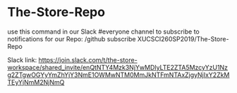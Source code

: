 # The-Store-Repo
use this command in our Slack #everyone channel to subscribe to notifications for our Repo:  /github subscribe XUCSCI260SP2019/The-Store-Repo

Slack link: https://join.slack.com/t/the-store-workspace/shared_invite/enQtNTY4Mzk3NjYwMDIyLTE2ZTA5MzcyYzU1Nzg2ZTgwOGYyYmZhYjY3NmE1OWMwNTM0MmJkNTFmNTAxZjgyNjIxY2ZkMTEyYjNmM2NjNmQ
